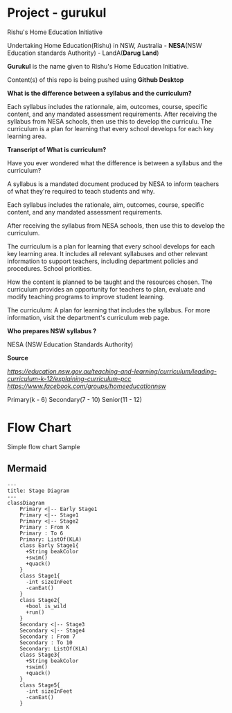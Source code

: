 # Project - gurukul
Rishu's Home Education Initiative  

Undertaking Home Education(Rishu) in NSW, Australia - **NESA**(NSW Education standards Authority) - LandA(**Darug Land**)  

**Gurukul** is the name given to Rishu's Home Education Initiative. 

Content(s) of this repo is being pushed using **Github Desktop**


**What is the difference between a syllabus and the curriculum?**


Each syllabus includes the rationnale, aim, outcomes, course, specific content, and any mandated assessment requirements. After receiving the syllabus from NESA schools, then use this to develop the curriculu. The curriculum is a plan for learning that every school develops for each key learning area.

**Transcript of What is curriculum?**


Have you ever wondered what the difference is between a syllabus and the curriculum?

A syllabus is a mandated document produced by NESA to inform teachers of what they're required to teach students and why.

Each syllabus includes the rationale, aim, outcomes, course, specific content, and any mandated assessment requirements.

After receiving the syllabus from NESA schools, then use this to develop the curriculum.

The curriculum is a plan for learning that every school develops for each key learning area. It includes all relevant syllabuses and other relevant information to support teachers, including department policies and procedures. School priorities.

How the content is planned to be taught and the resources chosen. The curriculum provides an opportunity for teachers to plan, evaluate and modify teaching programs to improve student learning.

The curriculum: A plan for learning that includes the syllabus. For more information, visit the department's curriculum web page.

**Who prepares NSW syllabus ?**


NESA (NSW Education Standards Authority)


**Source**

 
_https://education.nsw.gov.au/teaching-and-learning/curriculum/leading-curriculum-k-12/explaining-curriculum-pcc_
_https://www.facebook.com/groups/homeeducationnsw_

Primary(k - 6)
Secondary(7 - 10)
Senior(11 - 12)

# Flow Chart

Simple flow chart Sample

## Mermaid

```mermaid
---
title: Stage Diagram
---
classDiagram
    Primary <|-- Early Stage1
    Primary <|-- Stage1
    Primary <|-- Stage2
    Primary : From K
    Primary : To 6
    Primary: ListOf(KLA)
    class Early Stage1{
      +String beakColor
      +swim()
      +quack()
    }
    class Stage1{
      -int sizeInFeet
      -canEat()
    }
    class Stage2{
      +bool is_wild
      +run()
    }	
	Secondary <|-- Stage3
    Secondary <|-- Stage4
    Secondary : From 7
    Secondary : To 10
    Secondary: ListOf(KLA)
    class Stage3{
      +String beakColor
      +swim()
      +quack()
    }
    class Stage5{
      -int sizeInFeet
      -canEat()
    }
```